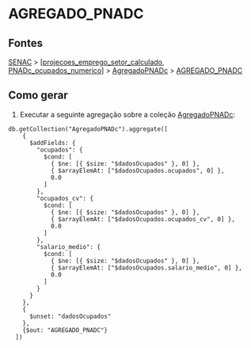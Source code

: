 # AGREGADO_PNADC

## Fontes 

[SENAC](../../SENAC.md) > [[projecoes_emprego_setor_calculado](./projecoes_emprego_setor_calculado.md), [PNADc_ocupados_numerico](./PNADc_ocupados_numerico.md)] > [AgregadoPNADc](../intermediarias/AgregadoPNADc.md) > [AGREGADO_PNADC](./AGREGADO_PNADC.md)

## Como gerar

1. Executar a seguinte agregação sobre a coleção [AgregadoPNADc](../intermediarias/AgregadoPNADc.md):

```
db.getCollection("AgregadoPNADc").aggregate([
    {
      $addFields: {
        "ocupados": {
          $cond: [
            { $ne: [{ $size: "$dadosOcupados" }, 0] },
            { $arrayElemAt: ["$dadosOcupados.ocupados", 0] },
            0.0
          ]
        },
        "ocupados_cv": {
          $cond: [
            { $ne: [{ $size: "$dadosOcupados" }, 0] },
            { $arrayElemAt: ["$dadosOcupados.ocupados_cv", 0] },
            0.0
          ]
        },
        "salario_medio": {
          $cond: [
            { $ne: [{ $size: "$dadosOcupados" }, 0] },
            { $arrayElemAt: ["$dadosOcupados.salario_medio", 0] },
            0.0
          ]
        }
      }
    },
    {
      $unset: "dadosOcupados"
    },
    {$out: "AGREGADO_PNADC"}
  ])
```